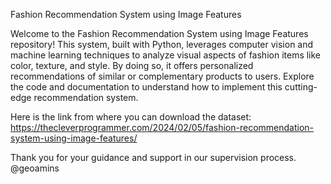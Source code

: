 Fashion Recommendation System using Image Features

Welcome to the Fashion Recommendation System using Image Features repository! This system, built with Python, leverages computer vision and machine learning techniques to analyze visual aspects of fashion items like color, texture, and style. By doing so, it offers personalized recommendations of similar or complementary products to users. Explore the code and documentation to understand how to implement this cutting-edge recommendation system.

Here is the link from where you can download the dataset: 
https://thecleverprogrammer.com/2024/02/05/fashion-recommendation-system-using-image-features/

Thank you for your guidance and support in our supervision process. @geoamins

